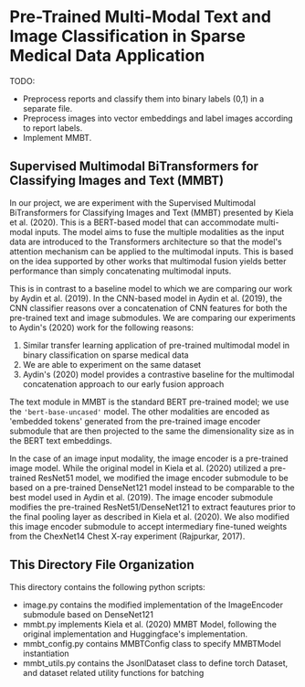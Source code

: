 # Pre-Trained Multi-Modal Text and Image Classification in Sparse Medical Data Application

TODO:

* Preprocess reports and classify them into binary labels (0,1) in a separate file.
* Preprocess images into vector embeddings and label images according to report labels.
* Implement MMBT.

## Supervised Multimodal BiTransformers for Classifying Images and Text (MMBT)

In our project, we are experiment with the Supervised Multimodal BiTransformers for Classifying Images and Text
(MMBT) presented by Kiela et al. (2020). This is a BERT-based model that can accommodate multi-modal inputs.
The model aims to fuse the multiple modalities as the input data are introduced to the Transformers
architecture so that the model's attention mechanism can be applied to the multimodal inputs. This is
based on the idea supported by other works that multimodal fusion yields better performance
than simply concatenating multimodal inputs.

This is in contrast to a baseline model to which we are comparing our work by Aydin et al. (2019). 
In the CNN-based model in Aydin et al. (2019), the CNN classifier reasons
over a concatenation of CNN features for both the pre-trained text and image submodules. We are comparing
our experiments to Aydin's (2020) work for the following reasons:

1. Similar transfer learning application of pre-trained multimodal model in binary classification on sparse medical data
2. We are able to experiment on the same dataset
3. Aydin's (2020) model provides a contrastive baseline for the multimodal concatenation approach to our
early fusion approach

The text module in MMBT is the standard BERT pre-trained model; we use the `'bert-base-uncased'` model. The other
modalities are encoded as 'embedded tokens' generated from the pre-trained image encoder submodule that are then
projected to the same the dimensionality size as in the BERT text embeddings.

In the case of an image input modality, the image encoder is a pre-trained image
model. While the original model in Kiela et al. (2020) utilized a pre-trained ResNet51
model, we modified the image encoder submodule to be based on a pre-trained DenseNet121
model instead to be comparable to the best model used in Aydin et al. (2019). The image encoder submodule
modifies the pre-trained ResNet51/DenseNet121 to extract feautures prior to the final pooling layer as
described in Kiela et al. (2020). We also modified this image encoder submodule to accept intermediary
fine-tuned weights from the ChexNet14 Chest X-ray experiment (Rajpurkar, 2017).

## This Directory File Organization

This directory contains the following python scripts:

* image.py contains the modified implementation of the ImageEncoder submodule based on DenseNet121
* mmbt.py implements Kiela et al. (2020) MMBT Model, following the original
implementation and Huggingface's implementation. 
* mmbt_config.py contains MMBTConfig class to specify MMBTModel instantiation
* mmbt_utils.py contains the JsonlDataset class to define torch Dataset, and dataset related utility functions for 
  batching 